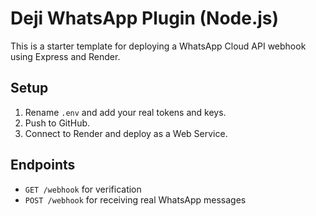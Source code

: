 # Deji WhatsApp Plugin (Node.js)

This is a starter template for deploying a WhatsApp Cloud API webhook using Express and Render.

## Setup

1. Rename `.env` and add your real tokens and keys.
2. Push to GitHub.
3. Connect to Render and deploy as a Web Service.

## Endpoints

- `GET /webhook` for verification
- `POST /webhook` for receiving real WhatsApp messages